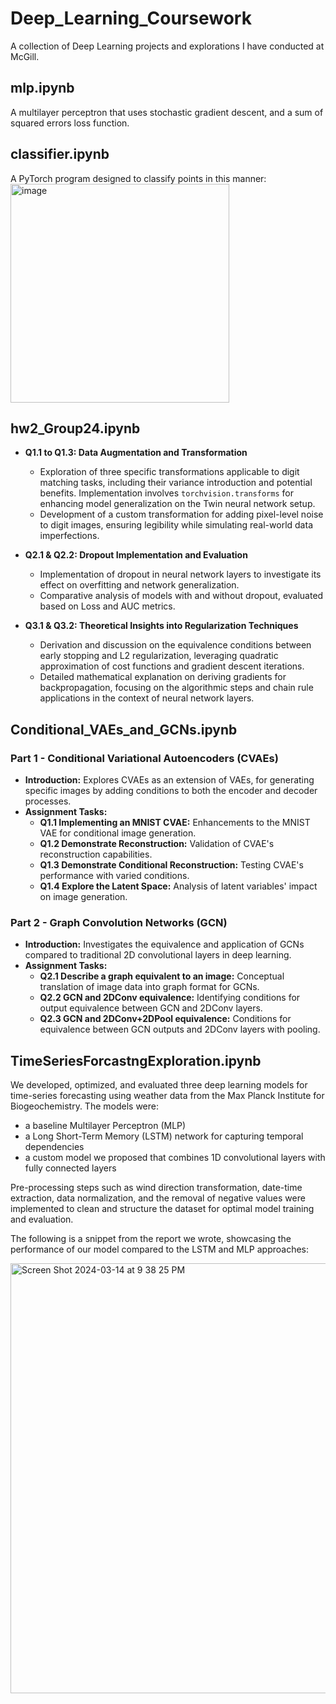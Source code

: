 # Deep_Learning_Coursework
A collection of Deep Learning projects and explorations I have conducted at McGill.

## mlp.ipynb
A multilayer perceptron that uses stochastic gradient descent, and a sum of squared errors loss function. 

## classifier.ipynb
A PyTorch program designed to classify points in this manner:
<img width="350" alt="image" src="https://github.com/Saif-Shahin/Deep_Learning_Coursework/assets/90293080/06a6d8ff-f164-47dc-ada2-7459cd414c30">

## hw2_Group24.ipynb
- **Q1.1 to Q1.3: Data Augmentation and Transformation**
  - Exploration of three specific transformations applicable to digit matching tasks, including their variance introduction and potential benefits. Implementation involves `torchvision.transforms` for enhancing model generalization on the Twin neural network setup.
  - Development of a custom transformation for adding pixel-level noise to digit images, ensuring legibility while simulating real-world data imperfections.

- **Q2.1 & Q2.2: Dropout Implementation and Evaluation**
  - Implementation of dropout in neural network layers to investigate its effect on overfitting and network generalization.
  - Comparative analysis of models with and without dropout, evaluated based on Loss and AUC metrics.

- **Q3.1 & Q3.2: Theoretical Insights into Regularization Techniques**
  - Derivation and discussion on the equivalence conditions between early stopping and L2 regularization, leveraging quadratic approximation of cost functions and gradient descent iterations.
  - Detailed mathematical explanation on deriving gradients for backpropagation, focusing on the algorithmic steps and chain rule applications in the context of neural network layers.

## Conditional_VAEs_and_GCNs.ipynb
### Part 1 - Conditional Variational Autoencoders (CVAEs)
- **Introduction:** Explores CVAEs as an extension of VAEs, for generating specific images by adding conditions to both the encoder and decoder processes.
- **Assignment Tasks:**
  - **Q1.1 Implementing an MNIST CVAE:** Enhancements to the MNIST VAE for conditional image generation.
  - **Q1.2 Demonstrate Reconstruction:** Validation of CVAE's reconstruction capabilities.
  - **Q1.3 Demonstrate Conditional Reconstruction:** Testing CVAE's performance with varied conditions.
  - **Q1.4 Explore the Latent Space:** Analysis of latent variables' impact on image generation.

### Part 2 - Graph Convolution Networks (GCN)
- **Introduction:** Investigates the equivalence and application of GCNs compared to traditional 2D convolutional layers in deep learning.
- **Assignment Tasks:**
  - **Q2.1 Describe a graph equivalent to an image:** Conceptual translation of image data into graph format for GCNs.
  - **Q2.2 GCN and 2DConv equivalence:** Identifying conditions for output equivalence between GCN and 2DConv layers.
  - **Q2.3 GCN and 2DConv+2DPool equivalence:** Conditions for equivalence between GCN outputs and 2DConv layers with pooling.

## TimeSeriesForcastngExploration.ipynb
We developed, optimized, and evaluated three deep learning models for time-series forecasting using weather data from the Max Planck Institute for Biogeochemistry.  The models were:
- a baseline Multilayer Perceptron (MLP)
- a Long Short-Term Memory (LSTM) network for capturing temporal dependencies
- a custom model we proposed that combines 1D convolutional layers with fully connected layers

Pre-processing steps such as wind direction transformation, date-time extraction, data normalization, and the removal of negative values were implemented to clean and structure the dataset for optimal model training and evaluation.

The following is a snippet from the report we wrote, showcasing the performance of our model compared to the LSTM and MLP approaches: 

<img width="688" alt="Screen Shot 2024-03-14 at 9 38 25 PM" src="https://github.com/Saif-Shahin/Deep_Learning_Coursework/assets/90293080/5610e4bd-051a-4818-9058-1c0efca09082">
